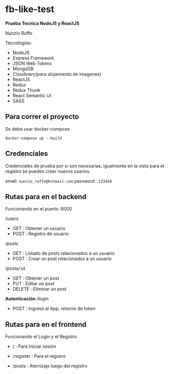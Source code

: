 # fb-like-test

**Prueba Tecnica NodeJS y ReactJS**

Nunzio Ruffo

Tecnologías: 
- NodeJS
- Express Framework
- JSON Web Tokens 
- MongoDB
- Cloudinary(para alojamiento de imagenes)
- ReactJS
- Redux
- Redux Thunk
- React Semantic UI
- SASS

## Para correr el proyecto 

Se debe usar docker-compose

`docker-compose up --build`

## Credenciales

Credenciales de prueba por si son necesarias, igualmente en la vista para el registro
se pueden crear nuevos usarios.

email: `nunzio_ruffo@hotmail.com`
password : `123456`

## Rutas para en el backend
Funcionando en el puerto :8000

/users
- GET : Obtener un usuario
- POST : Registro de usuario

/posts
- GET       : Listado de posts relacionados a un usuario
- POST      : Crear un post relacionados a un usuario

/posts/:id
- GET       : Obtener un post
- PUT       : Editar un post
- DELETE    : Eliminar un post

**Autenticación**
/login 
- POST : Ingreso al App, retorno de token


## Rutas para en el frontend
Funcionando el Login y el Registro

- /  : Para Iniciar sesión

- /register   : Para el registro

- /posts       : Aterrizaje luego del registro
